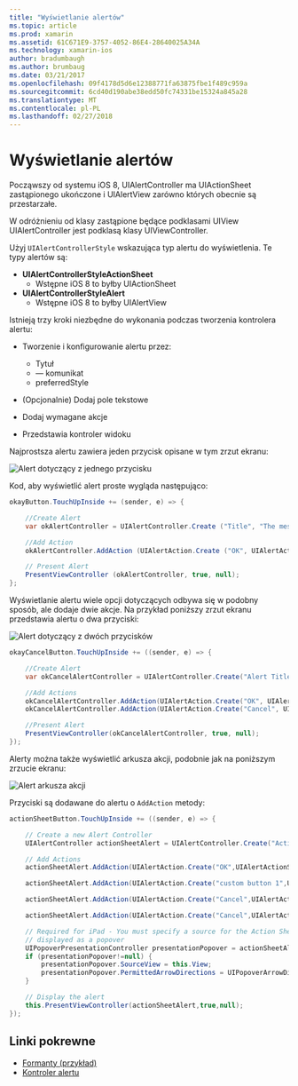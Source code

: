 ```yaml
---
title: "Wyświetlanie alertów"
ms.topic: article
ms.prod: xamarin
ms.assetid: 61C671E9-3757-4052-86E4-28640025A34A
ms.technology: xamarin-ios
author: bradumbaugh
ms.author: brumbaug
ms.date: 03/21/2017
ms.openlocfilehash: 09f4178d5d6e12388771fa63875fbe1f489c959a
ms.sourcegitcommit: 6cd40d190abe38edd50fc74331be15324a845a28
ms.translationtype: MT
ms.contentlocale: pl-PL
ms.lasthandoff: 02/27/2018
---
```

# <a name="displaying-alerts"></a>Wyświetlanie alertów

Począwszy od systemu iOS 8, UIAlertController ma UIActionSheet zastąpionego ukończone i UIAlertView zarówno których obecnie są przestarzałe.

W odróżnieniu od klasy zastąpione będące podklasami UIView UIAlertController jest podklasą klasy UIViewController.

Użyj `UIAlertControllerStyle` wskazująca typ alertu do wyświetlenia. Te typy alertów są:

- **UIAlertControllerStyleActionSheet**
    * Wstępne iOS 8 to byłby UIActionSheet
- **UIAlertControllerStyleAlert**
    * Wstępne iOS 8 to byłby UIAlertView 

Istnieją trzy kroki niezbędne do wykonania podczas tworzenia kontrolera alertu:

- Tworzenie i konfigurowanie alertu przez:
    * Tytuł
    * — komunikat
    * preferredStyle
    
- (Opcjonalnie) Dodaj pole tekstowe
- Dodaj wymagane akcje
- Przedstawia kontroler widoku

Najprostsza alertu zawiera jeden przycisk opisane w tym zrzut ekranu:

 ![Alert dotyczący z jednego przycisku](alerts-images/alert1.png)

Kod, aby wyświetlić alert proste wygląda następująco:

```csharp
okayButton.TouchUpInside += (sender, e) => {

    //Create Alert
    var okAlertController = UIAlertController.Create ("Title", "The message", UIAlertControllerStyle.Alert);

    //Add Action
    okAlertController.AddAction (UIAlertAction.Create ("OK", UIAlertActionStyle.Default, null));

    // Present Alert
    PresentViewController (okAlertController, true, null);
};
```

Wyświetlanie alertu wiele opcji dotyczących odbywa się w podobny sposób, ale dodaje dwie akcje. Na przykład poniższy zrzut ekranu przedstawia alertu o dwa przyciski:

 ![ Alert dotyczący z dwóch przycisków](alerts-images/alert2.png)

```csharp
okayCancelButton.TouchUpInside += ((sender, e) => {

    //Create Alert
    var okCancelAlertController = UIAlertController.Create("Alert Title", "Choose from two buttons", UIAlertControllerStyle.Alert);

    //Add Actions
    okCancelAlertController.AddAction(UIAlertAction.Create("OK", UIAlertActionStyle.Default, alert => Console.WriteLine ("Okay was clicked")));
    okCancelAlertController.AddAction(UIAlertAction.Create("Cancel", UIAlertActionStyle.Cancel, alert => Console.WriteLine ("Cancel was clicked")));

    //Present Alert
    PresentViewController(okCancelAlertController, true, null);
});
```

Alerty można także wyświetlić arkusza akcji, podobnie jak na poniższym zrzucie ekranu:

 ![Alert arkusza akcji](alerts-images/alert3.png)

Przyciski są dodawane do alertu o `AddAction` metody:

```csharp
actionSheetButton.TouchUpInside += ((sender, e) => {

    // Create a new Alert Controller
    UIAlertController actionSheetAlert = UIAlertController.Create("Action Sheet", "Select an item from below", UIAlertControllerStyle.ActionSheet);

    // Add Actions
    actionSheetAlert.AddAction(UIAlertAction.Create("OK",UIAlertActionStyle.Default, (action) => Console.WriteLine ("Item One pressed.")));

    actionSheetAlert.AddAction(UIAlertAction.Create("custom button 1",UIAlertActionStyle.Default, (action) => Console.WriteLine ("Item Two pressed.")));

    actionSheetAlert.AddAction(UIAlertAction.Create("Cancel",UIAlertActionStyle.Default, (action) => Console.WriteLine ("Item Three pressed.")));

    actionSheetAlert.AddAction(UIAlertAction.Create("Cancel",UIAlertActionStyle.Cancel, (action) => Console.WriteLine ("Cancel button pressed.")));

    // Required for iPad - You must specify a source for the Action Sheet since it is
    // displayed as a popover
    UIPopoverPresentationController presentationPopover = actionSheetAlert.PopoverPresentationController;
    if (presentationPopover!=null) {
        presentationPopover.SourceView = this.View;
        presentationPopover.PermittedArrowDirections = UIPopoverArrowDirection.Up;
    }

    // Display the alert
    this.PresentViewController(actionSheetAlert,true,null);
});
```

## <a name="related-links"></a>Linki pokrewne

- [Formanty (przykład)](https://developer.xamarin.com/samples/Controls/)
- [Kontroler alertu](https://developer.xamarin.com/recipes/ios/standard_controls/alertcontroller/)
